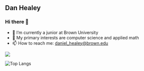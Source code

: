 ## Dan Healey

### Hi there 👋

- 🔭 I’m currently a junior at Brown University
- 🌱 My primary interests are computer science and applied math
- 📫 How to reach me: daniel_healey@brown.edu

![](http://github-readme-streak-stats.herokuapp.com?user=danhealey)

![Top Langs](https://github-readme-stats.vercel.app/api/top-langs/?username=danhealey&layout=compact)

